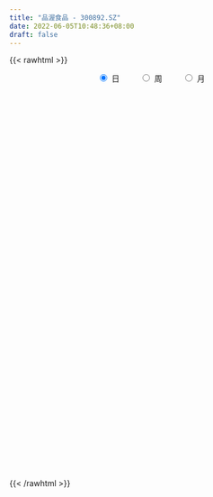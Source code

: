 ```yaml
---
title: "品渥食品 - 300892.SZ"
date: 2022-06-05T10:48:36+08:00
draft: false
---
```

{{< rawhtml >}}
    <div style="text-align: center">
        <label style="padding: 1rem;"><input style="margin-right: .5rem" type="radio" name="period" value="D" checked onclick="period_change(this)">日</label>
        <label style="padding: 1rem;"><input style="margin-right: .5rem" type="radio" name="period" value="W" onclick="period_change(this)">周</label>
        <label style="padding: 1rem;"><input style="margin-right: .5rem" type="radio" name="period" value="M" onclick="period_change(this)">月</label>
    </div>
    <div id="chart" style="height: 700px;"></div> 
    <script type="text/javascript">
        const D_v = [168585.79,126218.24,89160.56,63719.77,62055.11,56658.07,71483.65,46487.28,73024.44,68558.4,62812.05,48395.6,74253.6,91699.26,58838.67,79766.66,60822.12,53538.26,81286.23,57202.7,50057.84,34760.1,31302.67,21734.25,34876.08,33158.79,36425.02,53631.48,40179.98,47209.8,26225.57,29041.22,31536.32,25947.31,27328.06,19221.79,29185.63,23753.56,20193.75,15124.69,16686.98,62129.27,74740.59,99161.04,85477.61,78003.37,55603.56,51012.08,50325.49,35976.94,52902.48,66198.67,49074.66,65308.31,42530.72,37537.13,40877.89,51825.22,41487.16,58315.8,29833.75,32707.64,31622.02,42640.49,47854.32,42033.27,82080.24,67372.4,51147.87,52538.5,31421.57,32114.83,28055.55,53800.6,44962.52,36324.13,29436.67,21971.0,35570.23,29221.7,29316.83,20716.83,23938.85,23509.0,21121.0,21257.0,18689.46,15725.4,26110.88,18117.46,25725.82,16732.75,15645.44,13946.62,16534.58,22106.35,19443.29,19949.31,12483.59,15005.07,10884.44,18878.09,13449.07,13235.26,10236.42,13310.42,12845.68,10425.06,12225.25,12291.0,11884.11,10579.47,24621.95,16919.11,17989.26,14517.06,13583.13,32876.03,23725.64,16833.63,16387.0,17121.3,11244.71,12972.84,16953.7,16582.96,17079.2,25972.65,21148.16,17242.15,24055.86,26489.06,31416.33,32568.03,26969.36,40176.62,24592.74,60710.06,73162.29,41383.51,32810.45,21377.65,23005.13,16411.51,13568.9,21704.45,12213.6,26732.57,18567.08,17360.52,31872.05,27757.28,29965.75,20880.65,15770.88,18305.17,17084.45,21455.7,29365.09,27194.53,28001.8,17386.98,25328.4,22602.27,54716.91,46150.4,47699.51,41292.62,22157.13,23835.99,20336.12,20089.76,11243.74,13106.65,10369.1,12890.06,12838.02,20156.03,11697.85,11454.4,10269.6,16427.25,9722.42,25997.23,15196.46,11308.98,12211.63,8978.94,10739.19,11334.05,7818.64,10351.89,8352.16,14445.2,10299.76,22884.53,11316.02,10196.33,16099.93,14368.0,10190.25,8871.61,9410.42,8613.79,15814.29,21769.93,25542.92,15067.64,11636.74,12750.51,43276.26,28769.47,15359.99,12291.15,17081.36,14736.87,27124.39,14457.9,10112.17,16837.88,8867.52,8299.77,9718.12,12898.15,9270.33,12552.01,7764.74,10893.06,9061.11,8059.68,11921.47,8143.74,9247.23,8775.0,8231.0,5183.52,6836.66,8066.16,28690.35,20532.72,14234.15,10088.05,77144.72,92429.42,46051.96,53091.48,36291.87,34983.72,42258.93,46244.88,51864.63,35832.54,32373.88,22981.8,26462.98,22623.32,17357.51,29108.58,23839.16,17256.55,22288.29,18474.09,32235.07,22823.22,41868.28,33785.2,28475.39,24261.18,19304.1,17350.6,14246.83,21216.06,12955.72,54494.68,32749.1,28185.98,22163.67,19112.44,16429.43,26441.97,23573.79,17896.72,18107.31,15298.51,19047.02,17618.46,20827.36,11391.21,17294.99,17214.93,20475.58,22417.29,26826.64,22006.24,31062.91,20655.0,18567.25,13099.75,10244.0,9196.67,10991.21,15894.0,17190.74,24414.83,18916.02,15239.44,10648.3,14633.72,37071.94,32431.0,23467.39,27234.44,18382.44,11937.16,30789.34,20445.12,20544.65,16940.69,36312.42,12009.86,25907.08,11839.61,5296.48,14303.0,7767.75,8421.0,7500.02,5488.12,5567.49,5562.69,5375.84,6191.34,5459.54,5124.2,5809.3,7115.0,4429.69,7053.88,6568.3,8053.56,12338.33,7033.67,7664.45,11824.97,6848.93,8231.2,5876.09,5969.92,9097.17,10181.47,7960.0,13350.01,8094.49,10921.69,11537.88,9868.46,6646.72,8136.72,7096.0,4924.69,6768.17,17086.37,19023.36,14625.31,11455.33,11426.92,7877.61,10239.51,10394.49,9493.74,14103.41,15595.6,48568.97,37096.22,36936.87,32063.54,35156.92,65154.87,58106.11,41671.22,30058.1,26981.23,27443.72,29581.37,30933.63,19092.42,13259.29,12211.63,22083.11,24167.23,15806.67,11652.25,18025.46,18798.32,15458.02,12885.44,14006.38,16995.0,45822.05,42721.33,24130.77,26106.28,22237.47,32009.62,22521.52,15645.14]
const D_histogram = [0.0,-0.7945299145,-1.6900444639,-2.2253627637,-2.5872983802,-2.502346121,-2.0888181125,-1.751743654,-1.2522662215,-0.8026005196,-0.3835625934,-0.2926316713,0.1743945086,0.4936148749,0.5670408661,0.8226906936,0.9953978846,1.0575708574,1.0728732677,0.7970891061,0.3463924418,0.1930831108,0.1514422658,0.085904283,0.1828500755,0.1987256342,0.3201324117,0.4393251649,0.4930828978,0.2491673741,0.1295612386,0.1206478932,0.0753695936,0.0190728755,-0.0961054687,-0.1411008837,-0.0424238178,-0.0534156213,-0.1503167399,-0.1916190419,-0.2267418644,0.1955573611,0.7371104298,1.8906793979,2.5551352188,3.1295540378,3.0391264468,2.9554634037,2.5067383373,2.0659035997,1.3172013653,1.3141615546,1.2925529021,0.8822445677,0.5522152865,0.0415710717,-0.3316050199,-0.7872007377,-1.1073195208,-1.7603700224,-2.1594619849,-2.2720646588,-2.3299517077,-2.1645951082,-1.7609401688,-1.4126950982,-0.5085859945,0.0524956122,0.1629107022,-0.1435762018,-0.5398984867,-0.529541384,-0.6375930344,-0.23710822,0.0411053358,0.3205391463,0.2484015682,0.1531269666,0.2605087919,0.2142729003,-0.0277822953,-0.1736899279,-0.3240416738,-0.5125928484,-0.6846780925,-0.5614453434,-0.5097350095,-0.6186361101,-0.4656221864,-0.4961913199,-0.7482215573,-0.7993102256,-0.8195082248,-0.6534065175,-0.3937082596,-0.3529052731,-0.3689496096,-0.4463843611,-0.4002293243,-0.442767495,-0.3813044956,-0.4542050808,-0.3607673576,-0.3956151398,-0.3192410413,-0.293217589,-0.3741155032,-0.3522865985,-0.2600301224,-0.2746552114,-0.354240752,-0.3017223975,-0.026155903,0.1182797996,0.2499034935,0.4017652483,0.4125691824,0.5855338904,0.6072290616,0.5794533709,0.4780478238,0.3851347422,0.3385516757,0.274814451,0.3389718089,0.4421409485,0.5263316467,0.5923758169,0.6613791053,0.5873517448,0.6559610773,0.7284703867,0.8075353864,0.954285365,0.9791523449,1.0370474329,1.0004789205,1.541877603,1.1526026245,0.6432261421,0.1214610998,-0.1946463222,-0.4841760516,-0.6667377462,-0.7028792327,-0.8192493445,-0.8196698495,-0.6344824154,-0.5237397568,-0.3813062827,-0.1585985963,0.0131272786,0.1413139613,0.1388046086,0.0873778788,0.0773486606,0.1146758846,0.2075468569,0.3669043286,0.4228125948,0.4201972504,0.3775271201,0.4087688298,0.3771921413,0.5016815776,0.6869647362,0.8116434419,0.7061558154,0.6211452675,0.436500062,0.1700105461,-0.2133289688,-0.4521297073,-0.5325425025,-0.5969582122,-0.5687523424,-0.5082024231,-0.5474583889,-0.6166089937,-0.564173166,-0.5167643058,-0.5631584212,-0.5369954885,-0.3595654648,-0.2317374354,-0.1832914133,-0.1631098222,-0.1338884254,-0.1595781561,-0.2122311189,-0.1949391007,-0.1572434528,-0.1351803026,-0.0605842954,-0.0889366373,-0.2790434077,-0.4329358619,-0.5040217079,-0.5221598312,-0.600696905,-0.6892685356,-0.74153951,-0.7328043251,-0.6559014163,-0.5120053256,-0.2986721515,-0.0318980497,0.0974683001,0.2007149323,0.1604668412,0.4149291555,0.5737055418,0.5977829135,0.5475724415,0.5440813117,0.5573287203,0.3365956822,0.1893341912,0.082009693,-0.0873794735,-0.1519354855,-0.1604553922,-0.127297026,-0.1658282788,-0.206052063,-0.1764735613,-0.1847029304,-0.1047344329,-0.0870340329,-0.0452739221,0.0573436514,0.1326068191,0.2049842403,0.2349155186,0.2265652601,0.2081821084,0.1782561298,0.116730753,0.2400225122,0.3183432842,0.2506885747,0.2234261441,0.6289192381,1.0379052299,1.0768307404,1.0503459948,0.9480344293,0.8945724503,0.8871701621,0.9063650192,0.9991470402,0.8762785463,0.6169446511,0.3621230057,0.2490213456,0.0450372075,-0.0623682035,-0.300025825,-0.4038787897,-0.5387544834,-0.7013688781,-0.7199984131,-0.604281933,-0.4652082859,-0.223274843,-0.0656143359,0.0585518472,0.1072187411,0.0968340981,0.1135784352,0.0970504562,-0.0009516968,-0.0887211355,0.1691308836,0.286370193,0.3699425633,0.3218898275,0.2320511519,0.1655130004,0.1460460935,0.145921147,0.0363397712,-0.0902364449,-0.2512561746,-0.230206973,-0.266650577,-0.3104461311,-0.3264902149,-0.4454467581,-0.4116955612,-0.2945482468,-0.1810155368,-0.0854982183,-0.0348028547,0.0841381427,0.0990284694,0.1223622367,0.0390815478,-0.0142107679,-0.0350318887,-0.0273094284,-0.0964891273,-0.1174875649,-0.0220408776,0.0540079211,-0.005550231,-0.0493283802,-0.0744268106,0.0444943906,0.1203516982,0.1885790558,0.048906597,0.0299204296,-0.0382156144,0.0770993468,0.0963224173,0.0719586548,0.0769100577,-0.1044157402,-0.2134254608,-0.4661900071,-0.6632800291,-0.7478986101,-0.9173405023,-0.9305018395,-0.9788304357,-0.8976561441,-0.7707064872,-0.6148586198,-0.4514953893,-0.3266942877,-0.2790859303,-0.2089679682,-0.129855371,-0.0330019413,0.0240203819,0.0740932165,0.1629651901,0.1894388563,0.2458205164,0.1846912923,0.1682020403,0.1265664477,0.1827446637,0.208800837,0.1803119285,0.1474356366,0.082564333,-0.0604133012,-0.1847250483,-0.2227530024,-0.1595263946,-0.1398090314,-0.2144477539,-0.2283156164,-0.1664700591,-0.0798149002,0.0327078066,0.1114364295,0.1467335586,0.1692164922,0.2038014708,0.2851757518,0.2869381215,0.3210178742,0.3536900556,0.3274397703,0.3465744158,0.3004650379,0.1954108035,0.1637719562,0.1896445685,0.3327386892,0.4108573372,0.5306492814,0.5688783595,0.6101206903,0.7658472382,0.8302589185,0.5717912457,0.1946709077,-0.0607181165,-0.3124358542,-0.6870674434,-0.7633462467,-0.6787936544,-0.6150211924,-0.5292003686,-0.4232801239,-0.3642329157,-0.2896049391,-0.2614319535,-0.1911431142,-0.1564181277,-0.1173679357,-0.1226969003,-0.0863597795,0.0005500582,0.1311932767,0.2552967627,0.2756780759,0.2178644128,0.2035566902,0.2493507443,0.2711342563,0.2627068187]
const D_fast = [0.0,-0.9931623932,-2.3111880585,-3.4028470493,-4.4116072608,-4.9522415318,-5.0609180515,-5.1617795065,-4.9753686293,-4.7263530574,-4.4032057795,-4.3854327752,-3.8748079681,-3.4321838832,-3.2169976755,-2.7556751746,-2.3341185123,-2.0075528253,-1.7240320981,-1.800543983,-2.164642537,-2.2696810902,-2.2734613688,-2.3175232809,-2.1748649695,-2.1093080022,-1.9078681218,-1.6788440774,-1.50181562,-1.6834393003,-1.7706551261,-1.7494064981,-1.7758423993,-1.8273708986,-1.9665756099,-2.0468462458,-1.9587751344,-1.9831208432,-2.1176011469,-2.2068082093,-2.2986164979,-1.8274279321,-1.101597256,0.5246415616,1.8278811872,3.1846885157,3.8540425364,4.5092453442,4.6872048621,4.7628460244,4.3434441313,4.6689447093,4.9704742823,4.7807270898,4.5887516303,4.0885001833,3.6324228368,2.9800269346,2.3830782713,1.2899352641,0.3509778054,-0.3296410333,-0.9700160091,-1.3458081866,-1.3823882894,-1.3873169933,-0.6103543883,-0.0361488785,0.1149938871,-0.2273870674,-0.758683974,-0.8807122173,-1.1481621263,-0.8069543669,-0.5184644772,-0.1588958801,-0.1689330661,-0.2259259261,-0.0534169028,-0.0460845694,-0.2950853387,-0.4844154533,-0.7157776176,-1.0324770043,-1.3757317716,-1.3928603583,-1.4685837768,-1.732143905,-1.6955355278,-1.8501524913,-2.2892381181,-2.5401543428,-2.7652293982,-2.7624793202,-2.6012081272,-2.648631459,-2.7569131979,-2.9459440396,-2.9998463339,-3.1530763784,-3.1869395029,-3.3733913583,-3.3701454745,-3.5038970416,-3.5073332034,-3.5546141484,-3.7290409383,-3.7952836833,-3.7680347378,-3.8513236297,-4.0194693583,-4.0423816031,-3.7733540843,-3.5993484319,-3.4052488645,-3.1529457977,-3.0389995681,-2.7196513874,-2.5461489508,-2.4290612988,-2.41095489,-2.4075842861,-2.3695294335,-2.3645630456,-2.2156627354,-2.0019583587,-1.7861847489,-1.5720466244,-1.3376985596,-1.264887984,-1.0322883822,-0.7776614761,-0.4967126298,-0.1113913099,0.1582637562,0.4754207025,0.6889719202,1.6158400034,1.514715681,1.1661457341,0.6747459668,0.3099769642,-0.1005967781,-0.4498429092,-0.6617042039,-0.9828866518,-1.1882246192,-1.1616577889,-1.1818500695,-1.1347431661,-0.9516851288,-0.7766774343,-0.6131622612,-0.5809704617,-0.6105527218,-0.6012447749,-0.5352485797,-0.3904908932,-0.1394073394,0.0222040756,0.1246380437,0.1763496934,0.3097836105,0.3725049574,0.6224147881,0.9794391308,1.307028697,1.3780800243,1.4483557933,1.3728356033,1.1488487239,0.7121769669,0.3603438015,0.1467953807,-0.0668598821,-0.1808420979,-0.2473427843,-0.4234633474,-0.6467662006,-0.7353736644,-0.8171558807,-1.0043396013,-1.1124255408,-1.0248868833,-0.9549932128,-0.952370044,-0.9729659084,-0.977216618,-1.0428008877,-1.1485116302,-1.1799543871,-1.1815696025,-1.1933015279,-1.1338515945,-1.1844380958,-1.4443057182,-1.7064321378,-1.9035234108,-2.0522014919,-2.2809127919,-2.5418015565,-2.7794574084,-2.9539233048,-3.0409957501,-3.0251009907,-2.8864358545,-2.6276362651,-2.4739028403,-2.320477475,-2.3206088558,-1.9624142526,-1.6602114809,-1.4866883808,-1.4000057424,-1.2674765443,-1.1148969556,-1.2514810732,-1.3514090164,-1.4382310913,-1.6294651262,-1.7320050096,-1.7806387643,-1.7793046546,-1.8592929772,-1.9510297771,-1.9655696657,-2.0199747674,-1.9661898782,-1.9702479863,-1.9398063561,-1.8228528697,-1.7144379972,-1.5908145159,-1.5021543581,-1.4538633015,-1.4202009262,-1.4055628722,-1.4379055608,-1.2546081736,-1.0967015805,-1.1016841463,-1.0730900409,-0.5103671373,0.1580951619,0.4662283574,0.7023301106,0.8370271524,1.0072082859,1.2215985383,1.4673846501,1.8099534312,1.9061545738,1.8010568415,1.6367659475,1.5859196238,1.3931947876,1.2701973257,0.9575332479,0.7527105858,0.4831462712,0.145189657,-0.0534394813,-0.0887934844,-0.0660219087,0.1200928233,0.2613497465,0.4001538914,0.4756254706,0.4894493521,0.5345882979,0.542322933,0.4440828559,0.3341331333,0.6342678733,0.8230997309,0.999157742,1.0315774631,0.9997515754,0.974591674,0.9916362906,1.0279916307,0.9274951977,0.7783598705,0.554526097,0.5180235555,0.4149173072,0.2935102203,0.1958435827,-0.0344746499,-0.1036473433,-0.0601370906,0.0081417352,0.0822844991,0.124279149,0.2642546821,0.3039021261,0.3578264527,0.2843161506,0.227471143,0.19789205,0.1987871532,0.1054851724,0.0551148437,0.1450513115,0.2346020905,0.1736563807,0.1175461364,0.0738410034,0.2038858022,0.3098310343,0.4252031559,0.2977573463,0.2862512864,0.2085613388,0.3431511366,0.3864548114,0.3800807127,0.40425963,0.1968298971,0.0344638112,-0.3348482368,-0.697758266,-0.9693514996,-1.3681285173,-1.6139153145,-1.9069515195,-2.050191264,-2.1159182289,-2.1137850164,-2.0632956332,-2.0201681036,-2.0423312288,-2.0244552587,-1.9778065043,-1.8892035599,-1.8261761412,-1.7575800025,-1.6279667313,-1.5541333511,-1.4362965619,-1.4512529629,-1.4256917048,-1.4356856855,-1.3338213035,-1.2555649211,-1.2389758474,-1.2349932301,-1.2792234505,-1.43730441,-1.6077974192,-1.7015136239,-1.6781686148,-1.6934035094,-1.8216541704,-1.892600937,-1.8723728945,-1.8056714607,-1.6849718021,-1.5783840719,-1.5064035531,-1.4416164965,-1.3560811502,-1.2034129312,-1.1299160312,-1.0155818099,-0.8944871146,-0.8388774573,-0.7330992079,-0.7040923263,-0.7602938598,-0.7509897181,-0.6777059636,-0.4514271706,-0.2705941884,-0.0181399238,0.1623087441,0.3560812476,0.703269605,0.9752460149,0.8597261535,0.5312735425,0.2607049891,-0.0691217121,-0.6155201622,-0.8826355272,-0.9677813485,-1.0577641846,-1.1042434529,-1.1041432391,-1.1361542598,-1.1339275181,-1.1711125208,-1.14860946,-1.1529890055,-1.1432807974,-1.1792839871,-1.1645368111,-1.0774894589,-0.9140479212,-0.7261202445,-0.6368194124,-0.6401669722,-0.6035855223,-0.4954537821,-0.405886706,-0.348637439]
const D_slow = [0.0,-0.1986324786,-0.6211435946,-1.1774842855,-1.8243088806,-2.4498954108,-2.972099939,-3.4100358525,-3.7231024078,-3.9237525378,-4.0196431861,-4.0928011039,-4.0492024768,-3.9257987581,-3.7840385415,-3.5783658681,-3.329516397,-3.0651236826,-2.7969053657,-2.5976330892,-2.5110349787,-2.462764201,-2.4249036346,-2.4034275639,-2.357715045,-2.3080336364,-2.2280005335,-2.1181692423,-1.9948985178,-1.9326066743,-1.9002163647,-1.8700543913,-1.8512119929,-1.8464437741,-1.8704701412,-1.9057453622,-1.9163513166,-1.9297052219,-1.9672844069,-2.0151891674,-2.0718746335,-2.0229852932,-1.8387076858,-1.3660378363,-0.7272540316,0.0551344779,0.8149160896,1.5537819405,2.1804665248,2.6969424247,3.026242766,3.3547831547,3.6779213802,3.8984825221,4.0365363438,4.0469291117,3.9640278567,3.7672276723,3.4903977921,3.0503052865,2.5104397903,1.9424236256,1.3599356986,0.8187869216,0.3785518794,0.0253781048,-0.1017683938,-0.0886444907,-0.0479168152,-0.0838108656,-0.2187854873,-0.3511708333,-0.5105690919,-0.5698461469,-0.559569813,-0.4794350264,-0.4173346343,-0.3790528927,-0.3139256947,-0.2603574696,-0.2673030434,-0.3107255254,-0.3917359439,-0.5198841559,-0.6910536791,-0.8314150149,-0.9588487673,-1.1135077948,-1.2299133414,-1.3539611714,-1.5410165607,-1.7408441172,-1.9457211734,-2.1090728027,-2.2074998676,-2.2957261859,-2.3879635883,-2.4995596786,-2.5996170096,-2.7103088834,-2.8056350073,-2.9191862775,-3.0093781169,-3.1082819018,-3.1880921622,-3.2613965594,-3.3549254352,-3.4429970848,-3.5080046154,-3.5766684183,-3.6652286063,-3.7406592056,-3.7471981814,-3.7176282315,-3.6551523581,-3.554711046,-3.4515687504,-3.3051852778,-3.1533780124,-3.0085146697,-2.8890027138,-2.7927190282,-2.7080811093,-2.6393774965,-2.5546345443,-2.4440993072,-2.3125163955,-2.1644224413,-1.999077665,-1.8522397288,-1.6882494594,-1.5061318628,-1.3042480162,-1.0656766749,-0.8208885887,-0.5616267305,-0.3115070003,0.0739624004,0.3621130565,0.522919592,0.553284867,0.5046232864,0.3835792735,0.216894837,0.0411750288,-0.1636373073,-0.3685547697,-0.5271753735,-0.6581103127,-0.7534368834,-0.7930865325,-0.7898047128,-0.7544762225,-0.7197750704,-0.6979306007,-0.6785934355,-0.6499244643,-0.5980377501,-0.506311668,-0.4006085193,-0.2955592067,-0.2011774266,-0.0989852192,-0.0046871839,0.1207332105,0.2924743946,0.4953852551,0.6719242089,0.8272105258,0.9363355413,0.9788381778,0.9255059356,0.8124735088,0.6793378832,0.5300983301,0.3879102445,0.2608596387,0.1239950415,-0.0301572069,-0.1712004984,-0.3003915749,-0.4411811801,-0.5754300523,-0.6653214185,-0.7232557773,-0.7690786307,-0.8098560862,-0.8433281926,-0.8832227316,-0.9362805113,-0.9850152865,-1.0243261497,-1.0581212253,-1.0732672992,-1.0955014585,-1.1652623104,-1.2734962759,-1.3995017029,-1.5300416607,-1.6802158869,-1.8525330208,-2.0379178984,-2.2211189796,-2.3850943337,-2.5130956651,-2.587763703,-2.5957382154,-2.5713711404,-2.5211924073,-2.481075697,-2.3773434081,-2.2339170227,-2.0844712943,-1.9475781839,-1.811557856,-1.6722256759,-1.5880767554,-1.5407432076,-1.5202407843,-1.5420856527,-1.5800695241,-1.6201833721,-1.6520076286,-1.6934646983,-1.7449777141,-1.7890961044,-1.835271837,-1.8614554452,-1.8832139535,-1.894532434,-1.8801965211,-1.8470448163,-1.7957987563,-1.7370698766,-1.6804285616,-1.6283830345,-1.5838190021,-1.5546363138,-1.4946306858,-1.4150448647,-1.352372721,-1.296516185,-1.1392863755,-0.879810068,-0.6106023829,-0.3480158842,-0.1110072769,0.1126358357,0.3344283762,0.561019631,0.810806391,1.0298760276,1.1841121904,1.2746429418,1.3368982782,1.3481575801,1.3325655292,1.2575590729,1.1565893755,1.0219007547,0.8465585351,0.6665589318,0.5154884486,0.3991863771,0.3433676664,0.3269640824,0.3416020442,0.3684067295,0.392615254,0.4210098628,0.4452724768,0.4450345526,0.4228542688,0.4651369897,0.5367295379,0.6292151787,0.7096876356,0.7677004236,0.8090786737,0.845590197,0.8820704838,0.8911554266,0.8685963154,0.8057822717,0.7482305285,0.6815678842,0.6039563514,0.5223337977,0.4109721082,0.3080482179,0.2344111562,0.189157272,0.1677827174,0.1590820037,0.1801165394,0.2048736567,0.2354642159,0.2452346029,0.2416819109,0.2329239387,0.2260965816,0.2019742998,0.1726024086,0.1670921891,0.1805941694,0.1792066117,0.1668745166,0.148267814,0.1593914116,0.1894793361,0.2366241001,0.2488507494,0.2563308568,0.2467769532,0.2660517899,0.2901323942,0.3081220579,0.3273495723,0.3012456373,0.247889272,0.1313417703,-0.034478237,-0.2214528895,-0.4507880151,-0.683413475,-0.9281210839,-1.1525351199,-1.3452117417,-1.4989263966,-1.611800244,-1.6934738159,-1.7632452985,-1.8154872905,-1.8479511333,-1.8562016186,-1.8501965231,-1.831673219,-1.7909319214,-1.7435722074,-1.6821170783,-1.6359442552,-1.5938937451,-1.5622521332,-1.5165659673,-1.464365758,-1.4192877759,-1.3824288667,-1.3617877835,-1.3768911088,-1.4230723709,-1.4787606215,-1.5186422201,-1.553594478,-1.6072064165,-1.6642853206,-1.7059028354,-1.7258565604,-1.7176796088,-1.6898205014,-1.6531371117,-1.6108329887,-1.559882621,-1.488588683,-1.4168541527,-1.3365996841,-1.2481771702,-1.1663172276,-1.0796736237,-1.0045573642,-0.9557046633,-0.9147616743,-0.8673505321,-0.7841658598,-0.6814515255,-0.5487892052,-0.4065696153,-0.2540394428,-0.0625776332,0.1449870964,0.2879349078,0.3366026348,0.3214231056,0.2433141421,0.0715472812,-0.1192892804,-0.288987694,-0.4427429921,-0.5750430843,-0.6808631153,-0.7719213442,-0.844322579,-0.9096805673,-0.9574663459,-0.9965708778,-1.0259128617,-1.0565870868,-1.0781770317,-1.0780395171,-1.0452411979,-0.9814170072,-0.9124974883,-0.8580313851,-0.8071422125,-0.7448045264,-0.6770209623,-0.6113442577]
const D_data = [['2020-09-24', 70.3, 77.0, 70.1, 82.0],['2020-09-25', 73.1, 64.55, 64.55, 75.88],['2020-09-28', 61.81, 57.64, 56.2, 63.36],['2020-09-29', 57.78, 56.57, 56.5, 60.25],['2020-09-30', 55.3, 54.16, 54.01, 57.8],['2020-10-09', 54.97, 56.66, 54.1, 57.3],['2020-10-12', 56.5, 59.9, 56.02, 60.9],['2020-10-13', 58.8, 58.98, 58.13, 59.97],['2020-10-14', 58.97, 61.57, 58.51, 63.8],['2020-10-15', 60.91, 62.15, 59.3, 64.48],['2020-10-16', 61.73, 63.08, 60.5, 64.11],['2020-10-19', 62.0, 59.5, 58.95, 62.88],['2020-10-20', 59.35, 65.1, 59.2, 68.35],['2020-10-21', 64.61, 65.08, 63.48, 69.66],['2020-10-22', 63.64, 62.94, 61.67, 65.6],['2020-10-23', 62.49, 66.15, 62.48, 67.8],['2020-10-26', 66.99, 66.51, 63.02, 66.99],['2020-10-27', 65.5, 66.13, 63.5, 66.9],['2020-10-28', 70.0, 66.19, 66.13, 72.0],['2020-10-29', 62.56, 62.2, 62.0, 65.0],['2020-10-30', 62.0, 58.13, 57.28, 62.13],['2020-11-02', 58.0, 60.08, 57.68, 60.38],['2020-11-03', 59.89, 60.74, 59.22, 61.3],['2020-11-04', 60.7, 59.9, 59.25, 60.99],['2020-11-05', 60.34, 61.79, 60.16, 62.35],['2020-11-06', 61.6, 60.9, 59.26, 62.4],['2020-11-09', 62.69, 62.48, 61.03, 62.95],['2020-11-10', 62.9, 63.1, 62.15, 65.8],['2020-11-11', 62.2, 62.83, 62.07, 65.32],['2020-11-12', 61.79, 58.6, 52.5, 61.99],['2020-11-13', 57.99, 59.05, 56.69, 60.3],['2020-11-16', 58.02, 59.92, 57.9, 61.68],['2020-11-17', 59.6, 59.13, 57.5, 60.4],['2020-11-18', 59.1, 58.49, 58.01, 59.98],['2020-11-19', 58.39, 56.99, 56.56, 58.39],['2020-11-20', 56.87, 57.07, 56.22, 57.85],['2020-11-23', 58.23, 58.67, 57.1, 58.96],['2020-11-24', 58.05, 57.22, 56.35, 58.4],['2020-11-25', 57.13, 55.49, 55.49, 57.81],['2020-11-26', 55.01, 55.39, 54.5, 56.63],['2020-11-27', 55.3, 54.8, 53.83, 55.3],['2020-11-30', 54.8, 61.28, 54.7, 62.8],['2020-12-01', 60.34, 65.49, 60.34, 66.1],['2020-12-02', 67.4, 78.59, 67.4, 78.59],['2020-12-03', 75.5, 79.03, 73.0, 82.44],['2020-12-04', 83.08, 83.5, 78.0, 85.38],['2020-12-07', 80.02, 79.02, 78.89, 84.5],['2020-12-08', 79.71, 81.21, 78.01, 81.98],['2020-12-09', 79.46, 77.65, 76.41, 80.45],['2020-12-10', 77.0, 77.52, 75.8, 79.39],['2020-12-11', 77.65, 72.2, 69.96, 78.38],['2020-12-14', 71.03, 81.02, 68.8, 81.8],['2020-12-15', 81.11, 82.27, 79.51, 83.0],['2020-12-16', 80.12, 77.64, 77.0, 87.66],['2020-12-17', 77.74, 77.78, 75.88, 79.72],['2020-12-18', 76.55, 74.05, 73.56, 77.7],['2020-12-21', 74.16, 73.83, 71.9, 74.9],['2020-12-22', 72.84, 70.65, 70.0, 75.5],['2020-12-23', 70.05, 70.0, 68.51, 71.66],['2020-12-24', 69.03, 62.5, 61.81, 69.4],['2020-12-25', 62.0, 61.65, 60.21, 63.48],['2020-12-28', 61.18, 62.39, 60.62, 63.33],['2020-12-29', 61.11, 61.0, 58.01, 61.74],['2020-12-30', 60.01, 62.44, 59.06, 64.94],['2020-12-31', 62.5, 65.48, 62.5, 68.0],['2021-01-04', 65.0, 65.58, 63.5, 67.43],['2021-01-05', 64.7, 75.17, 63.76, 78.5],['2021-01-06', 77.99, 74.65, 72.89, 79.0],['2021-01-07', 75.0, 70.9, 70.45, 77.65],['2021-01-08', 69.03, 65.14, 63.88, 69.97],['2021-01-11', 64.0, 61.81, 61.81, 64.74],['2021-01-12', 61.78, 65.39, 61.78, 66.3],['2021-01-13', 64.61, 63.11, 61.79, 65.55],['2021-01-14', 63.12, 69.85, 62.53, 71.71],['2021-01-15', 68.5, 70.0, 68.01, 73.0],['2021-01-18', 70.07, 71.6, 68.48, 73.73],['2021-01-19', 71.1, 67.92, 67.27, 71.5],['2021-01-20', 68.02, 67.28, 66.07, 69.36],['2021-01-21', 67.02, 69.97, 66.64, 71.8],['2021-01-22', 69.76, 68.36, 67.01, 71.26],['2021-01-25', 67.96, 65.16, 64.01, 68.5],['2021-01-26', 64.8, 65.19, 64.36, 66.97],['2021-01-27', 64.98, 64.08, 61.92, 65.0],['2021-01-28', 62.8, 62.28, 62.25, 65.9],['2021-01-29', 62.89, 60.94, 59.18, 63.93],['2021-02-01', 60.03, 63.9, 59.8, 64.64],['2021-02-02', 63.98, 62.92, 62.0, 64.39],['2021-02-03', 62.3, 60.15, 60.0, 62.99],['2021-02-04', 60.2, 62.95, 60.0, 64.3],['2021-02-05', 62.7, 60.41, 60.05, 63.5],['2021-02-08', 60.0, 56.16, 55.66, 60.41],['2021-02-09', 56.19, 57.0, 55.39, 57.65],['2021-02-10', 57.06, 56.28, 55.6, 57.6],['2021-02-18', 57.09, 58.13, 56.81, 59.36],['2021-02-19', 57.78, 59.73, 57.52, 60.66],['2021-02-22', 59.94, 57.18, 56.66, 59.94],['2021-02-23', 56.61, 55.91, 54.22, 56.87],['2021-02-24', 55.92, 54.21, 53.75, 56.07],['2021-02-25', 54.28, 54.97, 53.78, 55.13],['2021-02-26', 54.0, 53.15, 52.61, 54.74],['2021-03-01', 53.38, 53.78, 53.3, 54.17],['2021-03-02', 54.3, 51.32, 51.28, 54.3],['2021-03-03', 51.4, 52.71, 51.4, 52.8],['2021-03-04', 52.27, 50.52, 50.5, 52.5],['2021-03-05', 50.22, 51.29, 49.61, 51.52],['2021-03-08', 51.49, 50.23, 50.2, 52.37],['2021-03-09', 50.2, 48.0, 47.62, 50.25],['2021-03-10', 48.49, 48.35, 47.0, 48.79],['2021-03-11', 48.0, 48.8, 46.7, 48.8],['2021-03-12', 48.5, 46.95, 46.95, 48.77],['2021-03-15', 46.5, 45.11, 44.9, 46.7],['2021-03-16', 45.48, 45.9, 44.57, 46.3],['2021-03-17', 45.31, 48.92, 45.31, 49.68],['2021-03-18', 49.0, 47.92, 47.41, 49.51],['2021-03-19', 47.39, 48.13, 47.24, 49.8],['2021-03-22', 47.92, 48.9, 47.81, 49.19],['2021-03-23', 48.43, 47.4, 47.0, 48.57],['2021-03-24', 47.12, 49.85, 47.12, 51.45],['2021-03-25', 49.13, 48.5, 47.2, 49.4],['2021-03-26', 47.9, 47.9, 47.31, 48.45],['2021-03-29', 47.7, 46.63, 46.22, 47.7],['2021-03-30', 46.61, 46.15, 45.82, 47.11],['2021-03-31', 46.07, 46.25, 45.61, 46.78],['2021-04-01', 46.26, 45.6, 45.17, 46.46],['2021-04-02', 45.8, 47.08, 45.55, 47.36],['2021-04-06', 46.8, 47.98, 46.7, 48.4],['2021-04-07', 47.98, 48.3, 47.03, 48.69],['2021-04-08', 48.3, 48.61, 48.26, 50.68],['2021-04-09', 48.32, 49.22, 47.8, 50.02],['2021-04-12', 49.34, 47.64, 47.6, 49.79],['2021-04-13', 47.95, 49.66, 47.7, 49.86],['2021-04-14', 49.49, 50.42, 48.48, 51.39],['2021-04-15', 50.44, 51.33, 49.52, 52.28],['2021-04-16', 50.99, 53.33, 50.42, 53.82],['2021-04-19', 52.6, 52.91, 51.6, 53.23],['2021-04-20', 52.33, 54.26, 51.19, 57.13],['2021-04-21', 53.14, 53.89, 53.01, 54.49],['2021-04-22', 53.88, 63.51, 53.7, 64.61],['2021-04-23', 55.55, 53.37, 52.9, 58.0],['2021-04-26', 51.99, 50.21, 50.12, 52.69],['2021-04-27', 49.88, 47.64, 47.42, 50.13],['2021-04-28', 47.78, 47.99, 47.11, 48.84],['2021-04-29', 47.9, 46.47, 46.45, 48.05],['2021-04-30', 46.18, 46.11, 45.69, 46.66],['2021-05-06', 46.12, 46.82, 46.03, 47.19],['2021-05-07', 46.5, 44.78, 44.68, 46.7],['2021-05-10', 44.5, 45.22, 44.1, 45.54],['2021-05-11', 45.7, 47.4, 45.46, 49.01],['2021-05-12', 46.44, 46.72, 45.76, 47.3],['2021-05-13', 46.49, 47.34, 45.91, 47.69],['2021-05-14', 48.0, 49.01, 48.0, 50.66],['2021-05-17', 48.4, 49.27, 46.82, 49.37],['2021-05-18', 48.71, 49.49, 48.47, 51.25],['2021-05-19', 49.09, 48.2, 47.85, 49.48],['2021-05-20', 47.92, 47.43, 47.43, 48.9],['2021-05-21', 47.53, 47.75, 47.32, 49.68],['2021-05-24', 47.75, 48.4, 46.42, 48.66],['2021-05-25', 48.35, 49.49, 48.1, 49.76],['2021-05-26', 49.51, 51.16, 49.28, 51.26],['2021-05-27', 51.0, 50.7, 50.26, 52.29],['2021-05-28', 50.5, 50.4, 49.44, 51.9],['2021-05-31', 50.64, 50.06, 49.8, 51.34],['2021-06-01', 50.5, 51.25, 49.82, 51.6],['2021-06-02', 51.0, 50.77, 50.3, 52.07],['2021-06-03', 50.99, 53.34, 50.58, 55.8],['2021-06-04', 54.25, 55.45, 53.36, 56.13],['2021-06-07', 57.0, 56.19, 54.23, 57.5],['2021-06-08', 55.58, 54.05, 52.31, 55.99],['2021-06-09', 54.43, 54.43, 52.12, 54.45],['2021-06-10', 53.7, 53.0, 52.31, 55.5],['2021-06-11', 52.0, 51.13, 50.88, 52.78],['2021-06-15', 50.87, 48.02, 47.92, 50.87],['2021-06-16', 47.98, 48.0, 47.35, 48.62],['2021-06-17', 47.97, 48.83, 47.42, 49.35],['2021-06-18', 49.0, 48.27, 48.01, 49.43],['2021-06-21', 48.18, 48.93, 47.51, 48.93],['2021-06-22', 48.89, 49.19, 48.52, 49.23],['2021-06-23', 49.2, 47.6, 47.36, 49.44],['2021-06-24', 47.5, 46.47, 46.39, 47.5],['2021-06-25', 46.67, 47.46, 45.57, 48.0],['2021-06-28', 47.61, 47.2, 47.18, 47.9],['2021-06-29', 47.17, 45.54, 45.5, 47.25],['2021-06-30', 45.88, 45.88, 45.55, 46.82],['2021-07-01', 46.0, 47.88, 45.7, 49.09],['2021-07-02', 47.79, 47.75, 47.32, 49.15],['2021-07-05', 47.73, 46.96, 46.55, 48.38],['2021-07-06', 46.97, 46.54, 45.7, 47.02],['2021-07-07', 46.2, 46.55, 46.14, 47.19],['2021-07-08', 46.52, 45.63, 45.5, 46.52],['2021-07-09', 45.45, 44.8, 44.55, 45.8],['2021-07-12', 45.07, 45.28, 44.83, 45.5],['2021-07-13', 45.28, 45.4, 45.08, 46.15],['2021-07-14', 45.44, 45.1, 44.56, 45.77],['2021-07-15', 45.1, 45.79, 44.21, 45.98],['2021-07-16', 45.31, 44.41, 44.34, 45.57],['2021-07-19', 44.1, 41.48, 41.11, 44.15],['2021-07-20', 40.65, 40.54, 40.09, 41.33],['2021-07-21', 40.8, 40.4, 40.32, 41.46],['2021-07-22', 40.38, 40.2, 39.2, 40.38],['2021-07-23', 39.9, 38.5, 38.32, 39.98],['2021-07-26', 38.19, 37.15, 36.86, 38.45],['2021-07-27', 37.09, 36.37, 36.28, 37.53],['2021-07-28', 36.3, 36.12, 35.16, 36.75],['2021-07-29', 36.42, 36.32, 36.11, 36.78],['2021-07-30', 35.71, 36.94, 35.1, 36.97],['2021-08-02', 37.4, 38.09, 36.6, 38.58],['2021-08-03', 37.58, 39.56, 37.31, 39.76],['2021-08-04', 38.99, 38.57, 38.28, 39.0],['2021-08-05', 38.45, 38.63, 38.1, 39.2],['2021-08-06', 38.43, 36.79, 36.79, 38.43],['2021-08-09', 36.78, 40.95, 36.68, 42.51],['2021-08-10', 40.01, 40.94, 39.7, 41.72],['2021-08-11', 40.7, 39.91, 39.7, 41.18],['2021-08-12', 39.9, 39.08, 38.87, 40.47],['2021-08-13', 38.95, 39.69, 38.73, 40.37],['2021-08-16', 39.99, 40.12, 39.18, 40.58],['2021-08-17', 37.0, 36.75, 36.0, 37.66],['2021-08-18', 36.25, 36.66, 35.6, 37.1],['2021-08-19', 36.41, 36.36, 36.12, 37.03],['2021-08-20', 36.08, 34.61, 34.35, 36.26],['2021-08-23', 34.3, 34.97, 34.27, 34.98],['2021-08-24', 35.17, 35.12, 34.8, 35.36],['2021-08-25', 35.1, 35.36, 34.89, 36.21],['2021-08-26', 35.31, 34.09, 34.05, 35.35],['2021-08-27', 34.43, 33.46, 33.2, 34.43],['2021-08-30', 33.46, 33.9, 32.85, 34.88],['2021-08-31', 33.68, 33.08, 33.0, 33.92],['2021-09-01', 33.01, 34.0, 32.54, 34.28],['2021-09-02', 33.92, 33.14, 33.08, 33.93],['2021-09-03', 33.0, 33.28, 32.99, 33.55],['2021-09-06', 33.11, 34.17, 32.91, 34.46],['2021-09-07', 33.96, 34.12, 33.89, 34.79],['2021-09-08', 34.13, 34.36, 33.92, 34.55],['2021-09-09', 34.3, 34.03, 33.8, 34.73],['2021-09-10', 33.99, 33.55, 33.41, 34.03],['2021-09-13', 33.38, 33.29, 33.15, 33.7],['2021-09-14', 33.39, 32.94, 32.9, 33.98],['2021-09-15', 33.02, 32.19, 31.97, 33.02],['2021-09-16', 32.19, 34.6, 32.01, 37.28],['2021-09-17', 34.02, 34.6, 33.96, 36.3],['2021-09-22', 33.86, 32.83, 32.69, 33.9],['2021-09-23', 33.33, 33.08, 32.97, 33.7],['2021-09-24', 32.78, 39.7, 32.78, 39.7],['2021-09-27', 38.5, 42.48, 37.08, 42.84],['2021-09-28', 40.43, 39.8, 38.53, 40.63],['2021-09-29', 39.16, 39.8, 39.11, 42.19],['2021-09-30', 40.03, 39.27, 38.7, 41.3],['2021-10-08', 39.28, 40.2, 38.56, 41.16],['2021-10-11', 40.0, 41.36, 39.6, 43.8],['2021-10-12', 40.2, 42.51, 39.03, 43.43],['2021-10-13', 41.96, 44.6, 41.18, 45.15],['2021-10-14', 43.54, 42.7, 42.21, 44.65],['2021-10-15', 41.89, 40.71, 40.2, 43.68],['2021-10-18', 40.18, 39.94, 38.52, 40.25],['2021-10-19', 39.8, 41.15, 39.01, 41.6],['2021-10-20', 40.6, 39.46, 39.02, 41.15],['2021-10-21', 39.08, 40.01, 39.06, 40.5],['2021-10-22', 39.92, 37.48, 37.3, 39.98],['2021-10-25', 37.41, 38.12, 36.18, 38.19],['2021-10-26', 37.76, 36.86, 36.71, 38.79],['2021-10-27', 36.2, 35.34, 34.88, 36.59],['2021-10-28', 35.46, 36.19, 35.05, 36.86],['2021-10-29', 36.13, 37.69, 36.01, 39.8],['2021-11-01', 37.9, 38.31, 36.3, 38.73],['2021-11-02', 38.98, 40.41, 37.72, 41.4],['2021-11-03', 39.73, 40.37, 39.1, 41.28],['2021-11-04', 39.8, 40.76, 39.8, 41.7],['2021-11-05', 40.98, 40.4, 40.1, 42.0],['2021-11-08', 40.18, 39.9, 39.3, 40.78],['2021-11-09', 40.55, 40.4, 39.56, 41.17],['2021-11-10', 39.9, 40.13, 39.54, 40.49],['2021-11-11', 40.13, 38.9, 38.86, 40.24],['2021-11-12', 38.68, 38.55, 38.22, 39.38],['2021-11-15', 38.57, 43.44, 38.57, 44.33],['2021-11-16', 43.01, 42.95, 42.19, 44.0],['2021-11-17', 43.05, 43.42, 42.23, 43.95],['2021-11-18', 43.03, 42.24, 42.0, 43.66],['2021-11-19', 42.61, 41.67, 41.24, 43.45],['2021-11-22', 41.48, 41.81, 40.75, 41.9],['2021-11-23', 41.3, 42.41, 40.37, 43.11],['2021-11-24', 42.41, 42.84, 41.8, 43.31],['2021-11-25', 42.42, 41.37, 41.11, 43.02],['2021-11-26', 41.3, 40.62, 40.2, 41.82],['2021-11-29', 39.94, 39.39, 39.07, 40.44],['2021-11-30', 39.89, 41.21, 39.32, 41.27],['2021-12-01', 41.5, 40.35, 40.2, 41.5],['2021-12-02', 40.0, 39.9, 39.88, 42.5],['2021-12-03', 39.48, 39.91, 39.41, 40.49],['2021-12-06', 40.04, 38.01, 37.92, 40.04],['2021-12-07', 38.5, 39.4, 38.13, 39.99],['2021-12-08', 39.3, 40.61, 38.81, 40.94],['2021-12-09', 40.61, 41.03, 40.31, 41.65],['2021-12-10', 40.66, 41.29, 40.66, 42.66],['2021-12-13', 40.62, 41.1, 40.62, 42.3],['2021-12-14', 41.11, 42.46, 40.16, 43.41],['2021-12-15', 42.95, 41.62, 41.49, 42.95],['2021-12-16', 41.65, 41.95, 41.4, 42.85],['2021-12-17', 41.95, 40.55, 40.5, 42.5],['2021-12-20', 40.98, 40.6, 40.22, 41.3],['2021-12-21', 41.07, 40.82, 40.11, 41.15],['2021-12-22', 40.8, 41.15, 40.6, 41.49],['2021-12-23', 41.23, 40.0, 39.72, 41.71],['2021-12-24', 40.11, 40.3, 39.8, 41.68],['2021-12-27', 40.86, 41.93, 38.85, 41.95],['2021-12-28', 41.61, 42.19, 41.3, 42.59],['2021-12-29', 42.19, 40.58, 40.17, 42.38],['2021-12-30', 40.5, 40.5, 40.0, 40.92],['2021-12-31', 40.5, 40.52, 40.5, 42.09],['2022-01-04', 39.98, 42.59, 39.2, 42.98],['2022-01-05', 42.5, 42.67, 42.03, 43.95],['2022-01-06', 42.24, 43.12, 41.89, 43.68],['2022-01-07', 42.84, 40.45, 40.31, 43.49],['2022-01-10', 40.3, 41.6, 39.62, 42.1],['2022-01-11', 41.99, 40.78, 40.6, 41.99],['2022-01-12', 40.86, 43.26, 40.5, 43.64],['2022-01-13', 43.6, 42.53, 42.5, 43.65],['2022-01-14', 42.97, 42.08, 41.8, 43.87],['2022-01-17', 41.85, 42.5, 40.94, 42.76],['2022-01-18', 42.27, 39.72, 39.31, 42.49],['2022-01-19', 39.31, 39.75, 39.21, 39.97],['2022-01-20', 39.7, 36.72, 36.35, 39.7],['2022-01-21', 36.71, 35.75, 35.58, 37.08],['2022-01-24', 35.88, 35.81, 35.35, 36.13],['2022-01-25', 35.99, 33.34, 33.34, 36.0],['2022-01-26', 33.55, 33.98, 33.55, 35.28],['2022-01-27', 34.09, 32.49, 32.49, 34.28],['2022-01-28', 32.88, 33.3, 32.63, 33.88],['2022-02-07', 33.88, 33.59, 33.11, 34.19],['2022-02-08', 33.65, 33.96, 33.18, 34.09],['2022-02-09', 34.0, 34.27, 33.92, 34.49],['2022-02-10', 34.44, 34.02, 33.84, 34.49],['2022-02-11', 34.02, 33.03, 33.0, 34.05],['2022-02-14', 32.86, 33.18, 32.8, 33.61],['2022-02-15', 33.28, 33.3, 32.58, 33.43],['2022-02-16', 33.5, 33.67, 33.11, 33.89],['2022-02-17', 33.6, 33.32, 33.1, 34.3],['2022-02-18', 33.0, 33.3, 32.75, 33.49],['2022-02-21', 33.29, 34.0, 33.14, 34.16],['2022-02-22', 34.0, 33.42, 32.97, 34.0],['2022-02-23', 33.5, 33.95, 33.24, 34.23],['2022-02-24', 33.75, 32.4, 32.06, 34.15],['2022-02-25', 32.8, 32.66, 32.52, 33.39],['2022-02-28', 32.6, 32.08, 31.57, 32.84],['2022-03-01', 32.08, 33.25, 32.02, 33.39],['2022-03-02', 33.01, 33.04, 32.68, 33.4],['2022-03-03', 33.1, 32.3, 32.15, 33.2],['2022-03-04', 32.29, 32.01, 31.84, 32.51],['2022-03-07', 32.09, 31.24, 31.0, 32.09],['2022-03-08', 31.34, 29.51, 29.5, 31.34],['2022-03-09', 29.99, 28.72, 27.5, 30.17],['2022-03-10', 29.7, 28.99, 28.77, 29.99],['2022-03-11', 28.75, 29.96, 28.1, 29.98],['2022-03-14', 29.75, 29.3, 29.3, 30.1],['2022-03-15', 29.02, 27.6, 27.07, 29.18],['2022-03-16', 28.01, 27.71, 26.38, 28.07],['2022-03-17', 27.99, 28.39, 27.85, 28.99],['2022-03-18', 28.51, 28.76, 28.31, 29.02],['2022-03-21', 28.91, 29.36, 28.53, 29.8],['2022-03-22', 29.36, 29.27, 28.7, 29.5],['2022-03-23', 29.28, 28.9, 28.75, 29.39],['2022-03-24', 28.69, 28.79, 28.35, 29.28],['2022-03-25', 28.95, 29.02, 28.79, 31.08],['2022-03-28', 29.0, 29.9, 28.46, 30.69],['2022-03-29', 29.6, 29.15, 28.91, 30.4],['2022-03-30', 29.63, 29.7, 28.8, 29.9],['2022-03-31', 29.6, 29.95, 29.33, 30.42],['2022-04-01', 29.9, 29.33, 29.23, 29.9],['2022-04-06', 29.16, 29.99, 29.14, 30.2],['2022-04-07', 29.84, 29.21, 29.17, 30.79],['2022-04-08', 29.21, 28.12, 27.8, 29.5],['2022-04-11', 27.95, 28.68, 27.9, 29.92],['2022-04-12', 28.23, 29.4, 27.62, 29.68],['2022-04-13', 29.4, 31.42, 29.19, 33.49],['2022-04-14', 30.48, 31.4, 30.2, 32.33],['2022-04-15', 30.71, 32.75, 30.45, 32.96],['2022-04-18', 32.13, 32.53, 31.65, 33.5],['2022-04-19', 31.68, 33.21, 31.2, 33.4],['2022-04-20', 33.2, 35.71, 32.6, 37.0],['2022-04-21', 34.8, 35.81, 33.67, 36.88],['2022-04-22', 34.0, 31.83, 31.67, 35.0],['2022-04-25', 30.36, 28.97, 28.89, 31.4],['2022-04-26', 28.97, 28.88, 28.21, 30.28],['2022-04-27', 28.01, 27.44, 25.85, 28.32],['2022-04-28', 24.7, 23.82, 23.7, 27.4],['2022-04-29', 24.04, 25.75, 23.9, 26.48],['2022-05-05', 25.9, 27.18, 25.35, 27.6],['2022-05-06', 26.63, 26.75, 26.37, 27.1],['2022-05-09', 26.62, 26.9, 26.09, 27.0],['2022-05-10', 26.64, 27.2, 26.12, 27.71],['2022-05-11', 27.22, 26.64, 26.44, 27.76],['2022-05-12', 26.29, 26.82, 26.14, 27.46],['2022-05-13', 26.84, 26.17, 26.03, 27.12],['2022-05-16', 26.49, 26.65, 26.31, 27.5],['2022-05-17', 26.69, 26.21, 25.31, 27.29],['2022-05-18', 26.2, 26.21, 25.46, 26.98],['2022-05-19', 25.71, 25.5, 25.28, 25.98],['2022-05-20', 25.53, 25.87, 25.46, 26.6],['2022-05-23', 26.04, 26.65, 25.78, 27.11],['2022-05-24', 26.8, 27.69, 25.43, 28.8],['2022-05-25', 27.35, 28.31, 27.02, 28.47],['2022-05-26', 27.95, 27.48, 27.25, 28.3],['2022-05-27', 27.65, 26.47, 25.95, 27.8],['2022-05-30', 26.5, 26.87, 26.5, 27.78],['2022-05-31', 26.88, 27.78, 26.88, 28.36],['2022-06-01', 27.77, 27.77, 27.5, 28.6],['2022-06-02', 27.75, 27.55, 26.88, 28.19]]
const W_v = [294804.03,214935.44,56658.07,322365.82,352953.79,302907.15,155831.89,203671.85,133074.7,104944.61,399511.8799999999,245820.55,260649.49,222339.82,154824.47,295172.28,190355.07,152523.73,118602.51,99900.2,58104.01,30481.2,88987.61,66683.28,61097.41,81993.9,101535.49,74679.55,80782.97,131771.43,225611.07,134988.25,35273.35,106745.82,112679.73,123101.57,166184.96,155321.37,54809.25,69036.36,77612.96,54572.79,51267.65,74864.81,52900.36,86767.74,116778.23,83269.21,49053.89,48330.6,46318.44,69309.41,101466.92,227864.73,34983.72,208574.86,118534.19,114093.16,151213.27,85073.31,156705.87,102449.22,84182.56,104229.43,105391.15,63516.62,83852.31,120204.77,102098.71,103009.66,43288.25,28185.48,27937.73,41047.74,40445.64,46558.57,47069.24,44011.95,64408.53,30127.74,152301.07,232152.66,144998.05,32351.71,85920.89,79173.62,155775.43,92413.75]
const W_histogram = [0.0,-0.6630655271,-0.8828477431,-0.56108979,-0.1292823704,-0.3585773667,-0.3008086642,-0.3602943305,-0.4976295392,-0.6939329185,1.0611088047,1.3920886129,1.6491729205,0.9333036677,0.6787665176,0.4590599456,0.6035074481,0.5524371625,0.0113720911,-0.3687709098,-0.8570264365,-0.90175841,-1.3041893672,-1.6055311372,-1.9823238055,-2.0298639198,-1.9538992159,-1.8377053703,-1.509298964,-0.9359366472,-0.4967020141,-0.6292982815,-0.733483119,-0.4579007143,-0.3080493704,0.0053698976,0.5580305698,0.6324283591,0.4948925408,0.3614289486,0.3068897914,0.0972092791,-0.0355673703,-0.465374236,-0.7801551811,-0.9145777328,-0.7321801032,-0.8683634774,-0.9443057007,-0.9144535232,-0.789054192,-0.5587652043,-0.0150704637,0.3436822221,0.6537191037,0.8886758406,0.8235534422,0.7914167977,0.9393800012,0.8993202408,1.0586353844,1.0660307899,0.9970864733,1.0150144284,0.948845557,0.8625431497,0.7961739387,0.7254558888,0.7625557956,0.3555624477,-0.0616425482,-0.3241144288,-0.4406431201,-0.5166585803,-0.5627568834,-0.6757492353,-0.7689610519,-0.7499620877,-0.6567273386,-0.6173565919,-0.2397084007,-0.0234730933,-0.2489893119,-0.2871683391,-0.3061040306,-0.2934191128,-0.2034753153,-0.038725911]
const W_fast = [0.0,-0.8288319088,-1.2693260607,-1.087840555,-0.688353728,-1.0072930661,-1.0247265296,-1.1742857785,-1.436028372,-1.8058149809,0.2145039435,0.8935059048,1.5628834426,1.0803401068,0.995494586,0.8905530004,1.1858773649,1.27291637,0.7346943214,0.262358593,-0.4401535429,-0.7103251189,-1.4388034179,-2.1415279721,-3.0139015918,-3.568907686,-3.9814177862,-4.3246502831,-4.3735686178,-4.0341904628,-3.7191313333,-4.009052171,-4.2966077883,-4.1355005621,-4.0626615609,-3.7478998184,-3.0557315038,-2.8232266248,-2.8370393079,-2.8801456629,-2.8579623722,-3.0433405648,-3.1850090568,-3.7311594815,-4.2409792219,-4.6040462068,-4.6046936029,-4.9579678465,-5.269986495,-5.4687476983,-5.5406119151,-5.4500142284,-4.9100871037,-4.4654138624,-3.9919472049,-3.5348215079,-3.3940555457,-3.2283379908,-2.8455297869,-2.6607594872,-2.2367854975,-1.9628823945,-1.7825550928,-1.5108735305,-1.3398310128,-1.2104976326,-1.0778233589,-0.9671774366,-0.7394385809,-1.0575413169,-1.4901569498,-1.8336574377,-2.060346909,-2.2655270143,-2.4523145382,-2.734244199,-3.0196962785,-3.1881878362,-3.2591349218,-3.374103323,-3.056382232,-2.8460151979,-3.1337787445,-3.2437498565,-3.3392115556,-3.3998814161,-3.3608064473,-3.2057385208]
const W_slow = [0.0,-0.1657663818,-0.3864783175,-0.526750765,-0.5590713576,-0.6487156993,-0.7239178654,-0.813991448,-0.9383988328,-1.1118820624,-0.8466048612,-0.498582708,-0.0862894779,0.147036439,0.3167280684,0.4314930548,0.5823699168,0.7204792075,0.7233222303,0.6311295028,0.4168728937,0.1914332911,-0.1346140507,-0.5359968349,-1.0315777863,-1.5390437663,-2.0275185702,-2.4869449128,-2.8642696538,-3.0982538156,-3.2224293191,-3.3797538895,-3.5631246693,-3.6775998478,-3.7546121905,-3.7532697161,-3.6137620736,-3.4556549838,-3.3319318486,-3.2415746115,-3.1648521636,-3.1405498439,-3.1494416865,-3.2657852455,-3.4608240407,-3.689468474,-3.8725134997,-4.0896043691,-4.3256807943,-4.5542941751,-4.7515577231,-4.8912490242,-4.8950166401,-4.8090960845,-4.6456663086,-4.4234973485,-4.2176089879,-4.0197547885,-3.7849097882,-3.560079728,-3.2954208819,-3.0289131844,-2.7796415661,-2.525887959,-2.2886765697,-2.0730407823,-1.8739972976,-1.6926333254,-1.5019943765,-1.4131037646,-1.4285144016,-1.5095430088,-1.6197037889,-1.7488684339,-1.8895576548,-2.0584949636,-2.2507352266,-2.4382257485,-2.6024075832,-2.7567467311,-2.8166738313,-2.8225421046,-2.8847894326,-2.9565815174,-3.033107525,-3.1064623032,-3.157331132,-3.1670126098]
const W_data = [['2020-09-25', 70.3, 64.55, 64.55, 82.0],['2020-09-30', 61.81, 54.16, 54.01, 63.36],['2020-10-09', 54.97, 56.66, 54.1, 57.3],['2020-10-16', 56.5, 63.08, 56.02, 64.48],['2020-10-23', 62.0, 66.15, 58.95, 69.66],['2020-10-30', 66.99, 58.13, 57.28, 72.0],['2020-11-06', 58.0, 60.9, 57.68, 62.4],['2020-11-13', 62.69, 59.05, 52.5, 65.8],['2020-11-20', 58.02, 57.07, 56.22, 61.68],['2020-11-27', 58.23, 54.8, 53.83, 58.96],['2020-12-04', 54.8, 83.5, 54.7, 85.38],['2020-12-11', 80.02, 72.2, 69.96, 84.5],['2020-12-18', 71.03, 74.05, 68.8, 87.66],['2020-12-25', 74.16, 61.65, 60.21, 75.5],['2020-12-31', 61.18, 65.48, 58.01, 68.0],['2021-01-08', 65.0, 65.14, 63.5, 79.0],['2021-01-15', 64.0, 70.0, 61.78, 73.0],['2021-01-22', 70.07, 68.36, 66.07, 73.73],['2021-01-29', 67.96, 60.94, 59.18, 68.5],['2021-02-05', 60.03, 60.41, 59.8, 64.64],['2021-02-10', 60.0, 56.28, 55.39, 60.41],['2021-02-19', 57.09, 59.73, 56.81, 60.66],['2021-02-26', 59.94, 53.15, 52.61, 59.94],['2021-03-05', 53.38, 51.29, 49.61, 54.3],['2021-03-12', 51.49, 46.95, 46.7, 52.37],['2021-03-19', 46.5, 48.13, 44.57, 49.8],['2021-03-26', 47.92, 47.9, 47.0, 51.45],['2021-04-02', 47.7, 47.08, 45.17, 47.7],['2021-04-09', 46.8, 49.22, 46.7, 50.68],['2021-04-16', 49.34, 53.33, 47.6, 53.82],['2021-04-23', 52.6, 53.37, 51.19, 64.61],['2021-04-30', 51.99, 46.11, 45.69, 52.69],['2021-05-07', 46.12, 44.78, 44.68, 47.19],['2021-05-14', 44.5, 49.01, 44.1, 50.66],['2021-05-21', 48.4, 47.75, 46.82, 51.25],['2021-05-28', 47.75, 50.4, 46.42, 52.29],['2021-06-04', 50.64, 55.45, 49.8, 56.13],['2021-06-11', 57.0, 51.13, 50.88, 57.5],['2021-06-18', 50.87, 48.27, 47.35, 50.87],['2021-06-25', 48.18, 47.46, 45.57, 49.44],['2021-07-02', 47.61, 47.75, 45.5, 49.15],['2021-07-09', 47.73, 44.8, 44.55, 48.38],['2021-07-16', 45.07, 44.41, 44.21, 46.15],['2021-07-23', 44.1, 38.5, 38.32, 44.15],['2021-07-30', 38.19, 36.94, 35.1, 38.45],['2021-08-06', 37.4, 36.79, 36.6, 39.76],['2021-08-13', 36.78, 39.69, 36.68, 42.51],['2021-08-20', 39.99, 34.61, 34.35, 40.58],['2021-08-27', 34.3, 33.46, 33.2, 36.21],['2021-09-03', 33.46, 33.28, 32.54, 34.88],['2021-09-10', 33.11, 33.55, 32.91, 34.79],['2021-09-17', 33.38, 34.6, 31.97, 37.28],['2021-09-24', 33.86, 39.7, 32.69, 39.7],['2021-09-30', 38.5, 39.27, 37.08, 42.84],['2021-10-08', 39.28, 40.2, 38.56, 41.16],['2021-10-15', 40.0, 40.71, 39.03, 45.15],['2021-10-22', 40.18, 37.48, 37.3, 41.6],['2021-10-29', 37.41, 37.69, 34.88, 39.8],['2021-11-05', 37.9, 40.4, 36.3, 42.0],['2021-11-12', 40.18, 38.55, 38.22, 41.17],['2021-11-19', 38.57, 41.67, 38.57, 44.33],['2021-11-26', 41.48, 40.62, 40.2, 43.31],['2021-12-03', 39.94, 39.91, 39.07, 42.5],['2021-12-10', 40.04, 41.29, 37.92, 42.66],['2021-12-17', 40.62, 40.55, 40.16, 43.41],['2021-12-24', 40.98, 40.3, 39.72, 41.71],['2021-12-31', 40.86, 40.52, 38.85, 42.59],['2022-01-07', 39.98, 40.45, 39.2, 43.95],['2022-01-14', 40.3, 42.08, 39.62, 43.87],['2022-01-21', 41.85, 35.75, 35.58, 42.76],['2022-01-28', 35.88, 33.3, 32.49, 36.13],['2022-02-11', 33.88, 33.03, 33.0, 34.49],['2022-02-18', 32.86, 33.3, 32.58, 34.3],['2022-02-25', 33.29, 32.66, 32.06, 34.23],['2022-03-04', 32.6, 32.01, 31.57, 33.4],['2022-03-11', 32.09, 29.96, 27.5, 32.09],['2022-03-18', 29.75, 28.76, 26.38, 30.1],['2022-03-25', 28.91, 29.02, 28.35, 31.08],['2022-04-01', 29.0, 29.33, 28.46, 30.69],['2022-04-08', 29.16, 28.12, 27.8, 30.79],['2022-04-15', 27.95, 32.75, 27.62, 33.49],['2022-04-22', 32.13, 31.83, 31.2, 37.0],['2022-04-29', 30.36, 25.75, 23.7, 31.4],['2022-05-06', 25.9, 26.75, 25.35, 27.6],['2022-05-13', 26.62, 26.17, 26.03, 27.76],['2022-05-20', 26.49, 25.87, 25.28, 27.5],['2022-05-27', 26.04, 26.47, 25.43, 28.8],['2022-06-02', 26.5, 27.55, 26.5, 28.6]]
const M_v = [509739.47,1034884.83,659652.3199999999,1221016.9400000002,756653.5899999999,277473.0200000001,356063.0900000001,603080.26,395187.45,464384.23,274799.3,356185.8200000001,472973.35,476185.93,529787.2,406826.54,368601.39,104835.4,226951.87,567457.1299999999,407468.74,38166.66]
const M_histogram = [0.0,0.2533561254,0.5993216808,1.0508395185,0.9846847131,0.3878789651,-0.4543293036,-0.9737582532,-1.0004124178,-1.2333651032,-1.8843709312,-2.434788974,-2.2463898204,-2.0955338275,-1.6458710498,-1.2974151257,-1.4444326053,-1.5080981793,-1.5708197522,-1.7581840232,-1.6122586754,-1.4056367558]
const M_fast = [0.0,0.3166951567,0.8124911324,1.5267188497,1.7067352225,1.2068992158,0.2511086212,-0.5117598916,-0.7885171608,-1.3298111219,-2.4519096827,-3.611024969,-3.9842232705,-4.3572507345,-4.3190557192,-4.2949535766,-4.8030792075,-5.2437693263,-5.6991958373,-6.3261061141,-6.5832454351,-6.7280327044]
const M_slow = [0.0,0.0633390313,0.2131694515,0.4758793312,0.7220505095,0.8190202507,0.7054379248,0.4619983615,0.2118952571,-0.0964460187,-0.5675387515,-1.176235995,-1.7378334501,-2.261716907,-2.6731846694,-2.9975384509,-3.3586466022,-3.735671147,-4.1283760851,-4.5679220909,-4.9709867597,-5.3223959487]
const M_data = [['2020-09-30', 70.3, 54.16, 54.01, 82.0],['2020-10-30', 54.97, 58.13, 54.1, 72.0],['2020-11-30', 58.0, 61.28, 52.5, 65.8],['2020-12-31', 60.34, 65.48, 58.01, 87.66],['2021-01-29', 65.0, 60.94, 59.18, 79.0],['2021-02-26', 60.03, 53.15, 52.61, 64.64],['2021-03-31', 53.38, 46.25, 44.57, 54.3],['2021-04-30', 46.26, 46.11, 45.17, 64.61],['2021-05-31', 46.12, 50.06, 44.1, 52.29],['2021-06-30', 50.5, 45.88, 45.5, 57.5],['2021-07-30', 46.0, 36.94, 35.1, 49.15],['2021-08-31', 37.4, 33.08, 32.85, 42.51],['2021-09-30', 33.01, 39.27, 31.97, 42.84],['2021-10-29', 39.28, 37.69, 34.88, 45.15],['2021-11-30', 37.9, 41.21, 36.3, 44.33],['2021-12-31', 41.5, 40.52, 37.92, 43.41],['2022-01-28', 39.98, 33.3, 32.49, 43.95],['2022-02-28', 33.88, 32.08, 31.57, 34.49],['2022-03-31', 32.08, 29.95, 26.38, 33.4],['2022-04-29', 29.9, 25.75, 23.7, 37.0],['2022-05-31', 25.9, 27.78, 25.28, 28.8],['2022-06-30', 27.77, 27.55, 26.88, 28.6]]
        const D_a = [null,null,null,null,54.01,null,null,null,null,null,null,null,null,null,null,null,null,null,72.0,null,null,null,null,null,null,null,null,null,null,52.5,null,null,null,null,null,null,58.96,null,null,null,53.83,null,null,null,null,85.38,null,null,null,null,null,null,null,null,null,null,null,null,null,null,null,null,58.01,null,null,null,null,79.0,null,null,null,null,null,null,null,null,null,null,null,null,null,null,null,null,59.18,null,null,null,null,63.5,null,null,null,null,null,null,null,null,null,null,null,null,null,null,null,null,null,null,null,null,null,44.57,null,null,null,null,null,51.45,null,null,null,null,null,45.17,null,null,null,null,null,null,null,null,null,null,null,null,null,64.61,null,null,null,null,null,null,null,null,44.1,null,null,null,null,null,51.25,null,null,null,46.42,null,null,null,null,null,null,null,null,null,57.5,null,null,null,null,null,47.35,null,null,null,null,49.44,null,null,null,45.5,null,null,null,null,null,47.19,null,null,null,null,null,null,null,null,null,null,null,null,null,null,35.16,null,null,null,null,null,null,null,null,41.72,null,null,null,null,null,null,null,null,null,null,null,null,null,null,null,32.54,null,null,null,34.79,null,null,null,null,null,31.97,null,null,null,null,null,null,null,null,null,null,null,null,45.15,null,null,null,null,null,null,null,null,null,34.88,null,null,null,null,null,null,42.0,null,null,null,null,38.22,null,null,null,null,null,null,null,43.31,null,null,null,null,null,null,null,37.92,null,null,null,null,null,null,42.95,null,null,null,null,null,null,null,38.85,null,null,null,null,null,43.95,null,null,null,null,null,null,null,null,null,null,null,null,null,null,null,32.49,null,null,null,null,null,null,null,null,null,34.3,null,null,null,null,null,null,null,null,null,null,null,null,null,null,null,null,null,null,26.38,null,null,null,null,null,null,31.08,null,null,null,null,null,null,null,null,null,27.62,null,null,null,null,null,37.0,null,null,null,null,null,23.7,null,null,null,null,null,27.76,null,null,null,null,null,25.28,null,null,null,null,null,null,null,null,28.6,null]
const W_a = [null,null,null,null,null,null,null,52.5,null,null,null,null,null,null,null,79.0,null,null,null,null,null,null,null,null,null,44.57,null,null,null,null,64.61,null,null,null,null,null,null,null,null,null,null,null,null,null,null,null,null,null,null,null,null,31.97,null,null,null,null,null,null,null,null,44.33,null,null,null,null,null,null,null,null,null,null,null,null,null,null,null,26.38,null,null,null,null,37.0,null,null,null,25.28,null,null]
const M_a = [null,null,null,null,null,null,null,null,null,null,null,null,31.97,null,null,null,null,null,null,null,null,null]
        const D_b = [[{ coord: ['2020-09-30', 58.96] }, { coord: ['2020-12-29', 54.01] }],[{ coord: ['2021-01-06', 63.5] }, { coord: ['2021-03-16', 59.18] }],[{ coord: ['2021-03-16', 51.45] }, { coord: ['2021-07-07', 45.17] }],[{ coord: ['2021-09-01', 34.79] }, { coord: ['2021-10-13', 32.54] }],[{ coord: ['2021-10-13', 42.0] }, { coord: ['2022-01-05', 38.22] }],[{ coord: ['2022-03-16', 31.08] }, { coord: ['2022-05-19', 27.62] }]]
const W_b = [[{ coord: ['2020-11-13', 64.61] }, { coord: ['2021-04-23', 52.5] }],[{ coord: ['2021-09-17', 37.0] }, { coord: ['2022-04-22', 31.97] }]]
const M_b = []
    </script>
{{< /rawhtml >}}
